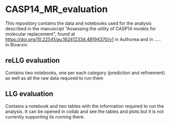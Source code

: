# CASP14_MR_evaluation

This repository contains the data and notebooks used for the analysis described in the manuscript "Assessing the utility of CASP14 models for molecular replacement", found at https://doi.org/10.22541/au.162412334.48194370/v1 in Authorea and in ..... in Bioarxiv.

## reLLG evaluation

Contains two notebooks, one per each category (prediction and refinement) as well as all the raw data required to run them

## LLG evaluation

Contains a notebook and two tables with the information required to run the analysis. It can be opened in collab and see the tables and plots but it is not currently supporting its running there. 

